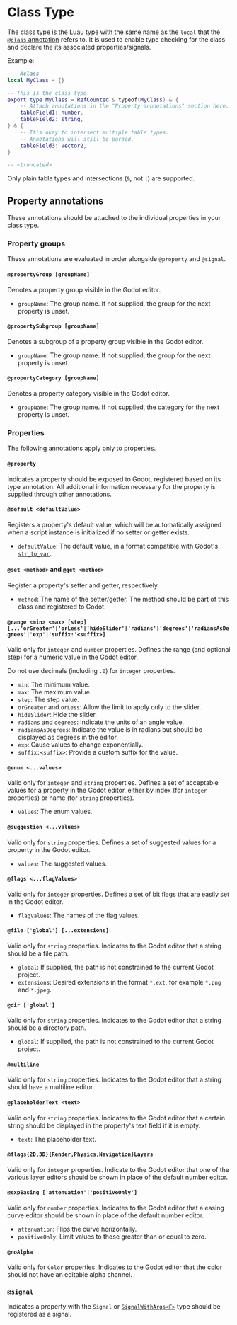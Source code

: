 # Class Type

The class type is the Luau type with the same name as the `local` that the
[`@class` annotation](./class-definition.md#class-globalclassname) refers to. It
is used to enable type checking for the class and declare the its associated
properties/signals.

Example:

```lua
--- @class
local MyClass = {}

-- This is the class type
export type MyClass = RefCounted & typeof(MyClass) & {
    -- Attach annotations in the "Property annnotations" section here.
    tableField1: number,
    tableField2: string,
} & {
    -- It's okay to intersect multiple table types.
    -- Annotations will still be parsed.
    tableField3: Vector2,
}

-- <truncated>
```

Only plain table types and intersections (`&`, not `|`) are supported.

## Property annotations

These annotations should be attached to the individual properties in your class
type.

### Property groups

These annotations are evaluated in order alongside `@property` and `@signal`.

#### `@propertyGroup [groupName]`

Denotes a property group visible in the Godot editor.

- `groupName`: The group name. If not supplied, the group for the next property
  is unset.

#### `@propertySubgroup [groupName]`

Denotes a subgroup of a property group visible in the Godot editor.

- `groupName`: The group name. If not supplied, the group for the next property
  is unset.

#### `@propertyCategory [groupName]`

Denotes a property category visible in the Godot editor.

- `groupName`: The group name. If not supplied, the category for the next
  property is unset.

### Properties

The following annotations apply only to properties.

#### `@property`

Indicates a property should be exposed to Godot, registered based on its type
annotation. All additional information necessary for the property is supplied
through other annotations.

#### `@default <defaultValue>`

Registers a property's default value, which will be automatically assigned when
a script instance is initialized if no setter or getter exists.

- `defaultValue`: The default value, in a format compatible with Godot's
  [`str_to_var`](https://docs.godotengine.org/en/stable/classes/class_@globalscope.html#class-globalscope-method-str-to-var).

#### `@set <method>` and `@get <method>`

Register a property's setter and getter, respectively.

- `method`: The name of the setter/getter. The method should be part of this
  class and registered to Godot.

#### `@range <min> <max> [step] [...'orGreater'|'orLess'|'hideSlider'|'radians'|'degrees'|'radiansAsDegrees'|'exp'|'suffix:'<suffix>]`

Valid only for `integer` and `number` properties. Defines the range (and
optional step) for a numeric value in the Godot editor.

Do not use decimals (including `.0`) for `integer` properties.

- `min`: The minimum value.
- `max`: The maximum value.
- `step`: The step value.
- `orGreater` and `orLess`: Allow the limit to apply only to the slider.
- `hideSlider`: Hide the slider.
- `radians` and `degrees`: Indicate the units of an angle value.
- `radiansAsDegrees`: Indicate the value is in radians but should be displayed
  as degrees in the editor.
- `exp`: Cause values to change exponentially.
- `suffix:<suffix>`: Provide a custom suffix for the value.

#### `@enum <...values>`

Valid only for `integer` and `string` properties. Defines a set of acceptable
values for a property in the Godot editor, either by index (for `integer`
properties) or name (for `string` properties).

- `values`: The enum values.

#### `@suggestion <...values>`

Valid only for `string` properties. Defines a set of suggested values for a
property in the Godot editor.

- `values`: The suggested values.

#### `@flags <...flagValues>`

Valid only for `integer` properties. Defines a set of bit flags that are easily
set in the Godot editor.

- `flagValues`: The names of the flag values.

#### `@file ['global'] [...extensions]`

Valid only for `string` properties. Indicates to the Godot editor that a string
should be a file path.

- `global`: If supplied, the path is not constrained to the current Godot
  project.
- `extensions`: Desired extensions in the format `*.ext`, for example `*.png`
  and `*.jpeg`.

#### `@dir ['global']`

Valid only for `string` properties. Indicates to the Godot editor that a string
should be a directory path.

- `global`: If supplied, the path is not constrained to the current Godot
  project.

#### `@multiline`

Valid only for `string` properties. Indicates to the Godot editor that a string
should have a multiline editor.

#### `@placeholderText <text>`

Valid only for `string` properties. Indicates to the Godot editor that a certain
string should be displayed in the property's text field if it is empty.

- `text`: The placeholder text.

#### `@flags{2D,3D}{Render,Physics,Navigation}Layers`

Valid only for `integer` properties. Indicate to the Godot editor that one of
the various layer editors should be shown in place of the default number editor.

#### `@expEasing ['attenuation'|'positiveOnly']`

Valid only for `number` properties. Indicates to the Godot editor that a easing
curve editor should be shown in place of the default number editor.

- `attenuation`: Flips the curve horizontally.
- `positiveOnly`: Limit values to those greater than or equal to zero.

#### `@noAlpha`

Valid only for `Color` properties. Indicates to the Godot editor that the color
should not have an editable alpha channel.

### `@signal`

Indicates a property with the `Signal` or
[`SignalWithArgs<F>`](../type-conversion.md#signalwithargsf) type should be
registered as a signal.
